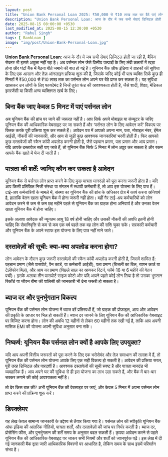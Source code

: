 ```yaml
---
layout: post
title: "Union Bank Personal Loan 2025: ₹50,000 से ₹10 लाख तक घर बैठे पाएं लोन – जानें पूरी प्रक्रिया"
description: "Union Bank Personal Loan: आज के दौर में जब सभी सेवाएं डिजिटल होती जा रही हैं, बैंकिंग सेक्टर भी इससे अछूता नहीं रहा है। अब पर्सनल लोन जैसे वित्तीय उत्पादों के"
date: 2025-08-15 08:00:00 +0530
last_modified_at: 2025-08-15 12:30:00 +0530
author: "Rahul Singh"
tags: [ BankLoan ]
image: "img/post/Union-Bank-Personal-Loan.jpg"
---
```


**Union Bank Personal Loan**: आज के दौर में जब सभी सेवाएं डिजिटल होती जा रही हैं, बैंकिंग सेक्टर भी इससे अछूता नहीं रहा है। अब पर्सनल लोन जैसे वित्तीय उत्पादों के लिए लंबी कतारों में खड़ा होना और घंटों बैंक में बैठना बीते जमाने की बात हो गई है। यूनियन बैंक ऑफ इंडिया ने ग्राहकों की सुविधा के लिए एक आसान और तेज़ ऑनलाइन प्रक्रिया शुरू की है, जिसके जरिए कोई भी पात्र व्यक्ति सिर्फ कुछ ही मिनटों में ₹50,000 से ₹10 लाख तक का पर्सनल लोन अपने घर बैठे प्राप्त कर सकता है। यह सुविधा खासकर उन लोगों के लिए फायदेमंद है जिन्हें तुरंत फंड की आवश्यकता होती है, जैसे शादी, शिक्षा, मेडिकल इमरजेंसी या किसी अन्य व्यक्तिगत खर्च के लिए।

## बिना बैंक जाए केवल 5 मिनट में पाएं पर्सनल लोन

अब यूनियन बैंक की ब्रांच पर जाने की जरूरत नहीं है। आप सिर्फ अपने मोबाइल या कंप्यूटर के जरिए यूनियन बैंक की आधिकारिक वेबसाइट पर जा सकते हैं और ‘पर्सनल लोन के लिए आवेदन करें’ विकल्प पर क्लिक करके पूरी प्रक्रिया शुरू कर सकते हैं। आवेदन पत्र में आपको अपना नाम, पता, मोबाइल नंबर, ईमेल आईडी, नौकरी की जानकारी, और आय से जुड़ी कुछ आवश्यक जानकारियां भरनी होती हैं। फिर आपको कुछ दस्तावेजों की स्कैन कॉपी अपलोड करनी होती है, जैसे पहचान प्रमाण, पता प्रमाण और आय प्रमाण। यदि आपके दस्तावेज़ सही पाए जाते हैं, तो यूनियन बैंक सिर्फ 5 मिनट में लोन अप्रूव कर सकता है और रकम आपके बैंक खाते में भेज दी जाती है।

## पात्रता की शर्तें: जानिए कौन कर सकता है आवेदन

यूनियन बैंक से पर्सनल लोन प्राप्त करने के लिए कुछ पात्रता मानदंडों को पूरा करना जरूरी होता है। यदि आप किसी प्रतिष्ठित निजी संस्था या संगठन में स्थायी कर्मचारी हैं, तो आप इस योजना के लिए पात्र हैं। टाई-अप कर्मचारियों के मामले में, संस्था का यूनियन बैंक की ब्रांच के अधिकार क्षेत्र में कार्य करना अनिवार्य है, हालांकि वेतन खाता यूनियन बैंक में होना जरूरी नहीं होता। वहीं गैर टाई-अप कर्मचारियों को लोन आवेदन करने से कम से कम छह महीने पहले से यूनियन बैंक का ग्राहक होना अनिवार्य है और उनका वेतन खाता यूनियन बैंक में होना चाहिए।

इसके अलावा आवेदक की न्यूनतम आयु 18 वर्ष होनी चाहिए और उसकी नौकरी की अवधि इतनी होनी चाहिए कि सेवानिवृत्ति से कम से कम एक वर्ष पहले तक वह लोन की राशि चुका सके। सरकारी कर्मचारी और यूनियन बैंक के अपने स्टाफ इस योजना के लिए पात्र नहीं माने जाते।

## दस्तावेज़ों की सूची: क्या-क्या अपलोड करना होगा?

लोन आवेदन के दौरान कुछ जरूरी दस्तावेज़ों की स्कैन कॉपी अपलोड करनी होती है, जिसमें शामिल हैं:  
पहचान प्रमाण (जैसे पासपोर्ट, पैन कार्ड, या कर्मचारी आईडी), पता प्रमाण (बिजली का बिल, राशन कार्ड या टेलीफोन बिल), और आय का प्रमाण (पिछले साल का आयकर रिटर्न, फॉर्म-16 या 6 महीने की वेतन पर्ची)। इसके अलावा तीन पासपोर्ट साइज फोटो और यदि आपने पहले कोई लोन लिया है तो उसका भुगतान रिकॉर्ड या जीवन बीमा की पालिसी की जानकारी भी देना जरूरी हो सकता है।

## ब्याज दर और पुनर्भुगतान विकल्प

यूनियन बैंक की पर्सनल लोन योजना में ब्याज दरें प्रतिस्पर्धी हैं, जो ग्राहक की प्रोफाइल, आय और आवेदन की प्रकृति के आधार पर भिन्न हो सकती हैं। ब्याज दर जानने के लिए यूनियन बैंक की आधिकारिक वेबसाइट पर विजिट करना होगा। लोन की अवधि 12 महीनों से लेकर 60 महीनों तक रखी गई है, ताकि आप अपनी मासिक EMI की योजना अपनी सुविधा अनुसार बना सकें।

## निष्कर्ष: यूनियन बैंक पर्सनल लोन क्यों है आपके लिए उपयुक्त?

यदि आप अपनी वित्तीय जरूरतों को पूरा करने के लिए एक भरोसेमंद और तेज़ समाधान की तलाश में हैं, तो यूनियन बैंक की पर्सनल लोन योजना आपके लिए एक सही विकल्प हो सकती है। आवेदन की प्रक्रिया सरल, पूरी तरह डिजिटल और पारदर्शी है। आवश्यक दस्तावेज़ों की सूची स्पष्ट है और पात्रता मानदंड भी व्यवहारिक हैं। आप अपने घर की सुविधा से ही इस योजना का लाभ उठा सकते हैं, और बैंक में बार-बार चक्कर लगाने की कोई आवश्यकता नहीं है।

तो देर किस बात की? अभी यूनियन बैंक की वेबसाइट पर जाएं, और केवल 5 मिनट में अपना पर्सनल लोन प्राप्त करने की प्रक्रिया शुरू करें।

## डिस्क्लेमर

यह लेख केवल सामान्य जानकारी के उद्देश्य से तैयार किया गया है। पर्सनल लोन की स्वीकृति यूनियन बैंक ऑफ इंडिया की आंतरिक नीतियों, पात्रता शर्तों, और दस्तावेज़ों की जांच पर निर्भर करती है। ब्याज दर, प्रोसेसिंग फीस, और पुनर्भुगतान की शर्तें समय के अनुसार बदल सकती हैं। कृपया आवेदन करने से पहले यूनियन बैंक की आधिकारिक वेबसाइट पर जाकर सभी नियमों और शर्तों को ध्यानपूर्वक पढ़ें। इस लेख में दी गई जानकारी बैंक द्वारा जारी आधिकारिक विवरणों पर आधारित है, लेकिन समय के साथ इसमें परिवर्तन संभव है।
